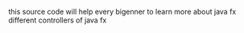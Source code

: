 this source code will help every bigenner to learn more about java fx
different controllers of java fx
